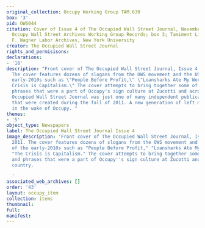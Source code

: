 ```yaml
---
original_collection: Occupy Working Group TAM.630
box: '3'
pid: OWS044
citation: Cover of Issue 4 of The Occupied Wall Street Journal, November 2011; TAM.630
  Occupy Wall Street Archives Working Group Records; box 3; Tamiment Library/Robert
  F. Wagner Labor Archives, New York University
creator: The Occupied Wall Street Journal
rights_and_permisisons:
declarations:
- '18'
description: "Front cover of The Occupied Wall Street Journal, Issue 4, November 2011.
  The cover features dozens of slogans from the OWS movement and the US left of the
  early-2010s such as \"People Before Profit,\" \"Loansharks Ate My World,\" and \"The
  Crisis is Capitalism.\" The cover attempts to bring together some of the logos and
  phrases that were a part of Occupy's sign culture at Zucotti and across the country.\n\nThe
  Occupied Wall Street Journal was just one of many independent publications and websites
  that were created during the fall of 2011. A new generation of left media emerged
  in the wake of Occupy. "
themes:
- '5'
object_type: Newspapers
label: The Occupied Wall Street Journal Issue 4
image_description: 'Front cover of The Occupied Wall Street Journal, Issue 4, November
  2011. The cover features dozens of slogans from the OWS movement and the US left
  of the early-2010s such as "People Before Profit," "Loansharks Ate My World," and
  "The Crisis is Capitalism." The cover attempts to bring together some of the logos
  and phrases that were a part of Occupy''s sign culture at Zucotti and across the
  country.

  '
associated_web_archives: []
order: '43'
layout: occupy_item
collection: items
thumbnail:
full:
manifest:
---
```

